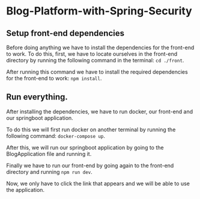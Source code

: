 # Blog-Platform-with-Spring-Security

## Setup front-end dependencies

Before doing anything we have to install the dependencies for the front-end to work.
To do this, first, we have to locate ourselves in the front-end directory by running the following command in the terminal: `cd ./front`.

After running this command we have to install the required dependencies for the front-end to work: `npm install`.

## Run everything.

After installing the dependencies, we have to run docker, our front-end and our springboot application.

To do this we will first run docker on another terminal by running the following command: `docker-compose up`.

After this, we will run our springboot application by going to the BlogApplication file and running it.

Finally we have to run our front-end by going again to the front-end directory and running `npm run dev`.

Now, we only have to click the link that appears and we will be able to use the application.
